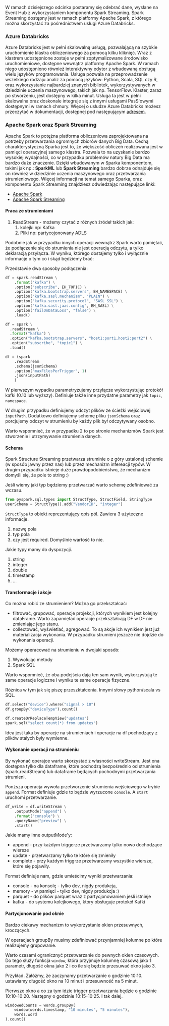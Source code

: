 W ramach dzisiejszego odcinka postaramy się odebrać dane, wysłane na Event Hub z wykorzystaniem komponentu Spark Streaming. Spark Streaming dostępny jest w ramach platformy Apache Spark, z którego można skorzystać za pośrednictwem usługi Azure Databricks.

### Azure Databricks

Azure Databricks jest w pełni skalowalną usługą, pozwalającą na szybkie uruchomienie klastra obliczeniowego za pomocą kilku kliknięć. Wraz z klastrem udostępnione zostaje w pełni zoptymalizowane środowisko uruchomieniowe, dostępne wewnątrz platformy Apache Spark. W ramach niego udostępniono również interaktywny edytor z wbudowaną obsługą wielu języków programowania. Usługa pozwala na przeprowadzenie wszelkiego rodzaju analiz za pomocą języków: Python, Scala, SQL czy R, oraz wykorzystanie najbardziej znanych bibliotek, wykorzystywanych w dziedzinie uczenia maszynowego, takich jak np. TensorFlow. Klaster, zaraz po stworzeniu, jest dostępny w kilka minut. Usługa ta jest w pełni skalowalna oraz doskonale integruje się z innymi usługami PasS'owymi dostępnymi w ramach chmury. Więcej o usłudze Azure Databricks możesz przeczytać w dokumentacji, dostępnej pod następującym [adresem](https://docs.microsoft.com/pl-pl/azure/azure-databricks/what-is-azure-databricks).

### Apache Spark oraz Spark Streaming

Apache Spark to potężna platforma obliczeniowa zaprojektowana na potrzeby przetwarzania ogromnych zbiorów danych Big Data. Cechą charakterystyczną Sparka jest to, że większość obliczeń realizowana jest w pamięci operacyjnej samego klastra. Pozwala to na uzyskanie bardzo wysokiej wydajności, co w przypadku problemów natury Big Data ma bardzo duże znaczenie. Dzięki wbudowanym w Sparka komponentom, takimi jak np.: **SparkML** lub **Spark Streaming** bardzo dobrze odnajduje się on również w dziedzinie uczenia maszynowego oraz przetwarzania strumieniowego. Więcej informacji na temat samego Sparka, oraz komponentu Spark Streaming znajdziesz odwiedzając następujące linki:

- [Apache Spark](https://spark.apache.org/)
- [Apache Spark Streaming](https://spark.apache.org/streaming/)


#### Praca ze strumieniami 

1. ReadStream - możemy czytać z różnych źródeł takich jak:
   1. kolejki np: Kafka
   2. Pliki np: partycojonowany ADLS 

Podobnie jak w przypadku innych operacji wewnątrz Spark warto pamiętać, że podłączenie się do strumienia nie jest operacją odczytu, a tylko deklaracją przyłącza. W wyniku, którego dostajemy tylko i wyłącznie informacje o tym co i skąd będziemy brać:

Przedstawie dwa sposoby podłączenia:

```python
df = spark.readStream \
    .format("kafka") \
    .option("subscribe", EH_TOPIC) \
    .option("kafka.bootstrap.servers", EH_NAMESPACE) \
    .option("kafka.sasl.mechanism", "PLAIN") \
    .option("kafka.security.protocol", "SASL_SSL") \
    .option("kafka.sasl.jaas.config", EH_SASL) \
    .option("failOnDataLoss", "false") \
    .load()
```

```python
df = spark \
  .readStream \
  .format("kafka") \
  .option("kafka.bootstrap.servers", "host1:port1,host2:port2") \
  .option("subscribe", "topic1") \
  .load()
```

```python
df = (spark
    .readStream                       
    .schema(jsonSchema)               
    .option("maxFilesPerTrigger", 1)  
    .json(inputPath)
    )
```
W pierwszym wypadku parametryzujemy przyłącze wykorzystując protokół kafki (0.10 lub wyższy). Definiuje także inne przydatne parametry jak `topic`, `namespace`. 

W drugim przypadku definiujemy odczyt plików ze ścieżki wejściowej `inputPath`. Dodatkowo definiujemy schemę pliku `jsonSchema` oraz porcjujemy odczyt w strumieniu by każdy plik był odczytywany osobno.

Warto wspomnieć, że w przypadku 2 to po stronie mechanizmów Spark jest stworzenie i utrzymywanie strumienia danych.

#### Schema

Spark Structure Streaming przetwarza struminie o z góry ustalonej schemie (w sposób jawny przez nas) lub przez mechanizm infereacji typów. W drugim przypadku istnieje duże prawdopodobieństwo, że mechanizm domyśli się, że pole to string :) 

Jeśli wiemy jaki typ będziemy przetwarzać warto schemę zdefiniować za wczasu.

```python
from pyspark.sql.types import StructType, StructField, StringType
userSchema = StructType().add("VendorID", "integer")
```

`StructType` to obiekt reprezentujący opis pól. Zawiera 3 użyteczne informacje. 
1. nazwę pola
2. typ pola
3. czy jest required. Domyślnie wartość to nie.

Jakie typy mamy do dyspozycji. 
1. string
2. integer
3. double
4. timestamp
5. ...

#### Transformacje i akcje

Co można robić ze strumieniem? Można go przekształcać: 
* filtrować, grupować, operacje projekcji, których wynikiem jest kolejny dataFrame. Warto zapamiętać operacje przekształcają DF w DF nie zmieniając jego stanu.
* collectować, wyświetlać, agregować. To są akcje ich wynikiem jest już materializacja wykonania. W przypadku strumieni jeszcze nie dojdzie do wykonania operacji.

Możemy operacować na strumieniu w dwojaki sposób:

1. Wywołując metody
2. Spark SQL

Warto wspomnieć, że oba podejścia dają ten sam wynik, wykorzystują te same operacje logiczne i wyniku te same operacje fizyczne.

Różnica w tym jak się piszę przeszktałcenia. Innymi słowy python/scala vs SQL.
```python
df.select("device").where("signal > 10")
df.groupBy("deviceType").count()
```
```python
df.createOrReplaceTempView("updates")
spark.sql("select count(*) from updates")
```

Idea jest taka by operacje na strumieniach i operacje na df pochodzący z plików stałych były wymienne. 

#### Wykonanie operacji na strumieniu

By wykonać operajce warto skorzystać z własności writeStream. Jest ona dostępna tylko dla dataframe, które pochodzą bezpośrednio od strumienia (spark.readStream) lub dataframe będących pochodnymi przetwarzania strumieni. 

Ponższa operacja wywoła przetworzenie strumienia wejściowego w trybie `append`. Format definiuje gdzie to będzie wyrzucone `console`. A `start` uruchomi przetwarzanie. 

``` python
df_write = df.writeStream \
    .outputMode("append") \
    .format("console") \
    .queryName("preview") \
    .start()
```

Jakie mamy inne outputMode'y:
* append - przy każdym triggerze przetwarzamy tylko nowo dochodzące wiersze
* update - przetwarzamy tylko te które się zmieniły
* complete - przy każdym triggrze przetwarzamy wszystkie wiersze, które się pojawiły.


Format definiuje nam, gdzie umieścimy wyniki przetwarzania:
* console - na konsolę - tylko dev, nigdy produkcja,
* memory - w pamięci - tylko dev, nigdy produkcja :)
* parquet - do plików parquet wraz z partycjonowaniem jeśli istnieje
* kafka - do systemu kolejkowego, który obsługuje protokół Kafki


#### Partycjonowanie pod oknie

Bardzo ciekawy mechanizm to wykorzystanie okien przesuwnych, kroczących. 

W operacjach groupBy musimy zdefiniować przynjamniej kolumne po które realizujemy grupowanie.

Warto czasami ogranicznyć przetwarzanie do pewnych okien czasowych. Do tego służy funkcja `window`, która przyjmuje kolumnę czasową jako 1 parametr, długość okna jako 2 i co ile się będzie przesuwać okno jako 3. 

Przykład. Załóżmy, że zaczynamy przetwarzanie o godzinie 10:10. ustawiamy długość okno na 10 minut i przesuwność na 5 minut.

Pierwsze okno a co za tym idzie trigger przetwarzania będzie o godzinie 10:10-10:20.
Następny o godzinie 10:15-10:25. 
I tak dalej.

```python
windowedCounts = words.groupBy(
    window(words.timestamp, "10 minutes", "5 minutes"),
    words.word
).count()
```